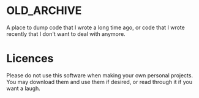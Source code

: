 # OLD_ARCHIVE
A place to dump code that I wrote a long time ago, or code that I wrote recently that I don't want to deal with anymore.

# Licences

Please do not use this software when making your own personal projects. You may download them and use them if desired, or read through it if you want a laugh.
